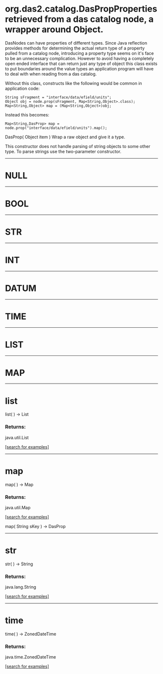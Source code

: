 # org.das2.catalog.DasPropProperties retrieved from a das catalog node, a wrapper around Object.  

 DasNodes can have properties of different types.  Since Java reflection provides
 methods for determining the actual return type of a property pulled from a catalog
 node, introducing a property type seems on it's face to be an unnecessary 
 complication.  However to avoid having a completely open ended interface that can
 return just any type of object this class exists to put boundaries around the
 value types an application program will have to deal with when reading from a das
 catalog.  
 
 Without this class, constructs like the following would be common in application
 code:
 
    String sFragment = "interface/data/efield/units";
    Object obj = node.prop(sFragment, Map<String,Object>.class);
    Map<String,Object> map = (Map<String,Object>)obj;
 
 Instead this becomes:
   
    Map<String,DasProp> map = node.prop("interface/data/efield/units").map();
DasProp( Object item )
Wrap a raw object and give it a type.
 
 This constructor does not handle parsing of string objects to some
 other type.  To parse strings use the two-parameter constructor.

***
<a name="NULL"></a>
# NULL



***
<a name="BOOL"></a>
# BOOL



***
<a name="STR"></a>
# STR



***
<a name="INT"></a>
# INT



***
<a name="DATUM"></a>
# DATUM



***
<a name="TIME"></a>
# TIME



***
<a name="LIST"></a>
# LIST



***
<a name="MAP"></a>
# MAP



***
<a name="list"></a>
# list
list(  ) &rarr; List



### Returns:
java.util.List


<a href="https://github.com/autoplot/dev/search?q=list&unscoped_q=list">[search for examples]</a>

***
<a name="map"></a>
# map
map(  ) &rarr; Map



### Returns:
java.util.Map


<a href="https://github.com/autoplot/dev/search?q=map&unscoped_q=map">[search for examples]</a>

map( String sKey ) &rarr; DasProp<br>
***
<a name="str"></a>
# str
str(  ) &rarr; String



### Returns:
java.lang.String


<a href="https://github.com/autoplot/dev/search?q=str&unscoped_q=str">[search for examples]</a>

***
<a name="time"></a>
# time
time(  ) &rarr; ZonedDateTime



### Returns:
java.time.ZonedDateTime


<a href="https://github.com/autoplot/dev/search?q=time&unscoped_q=time">[search for examples]</a>

